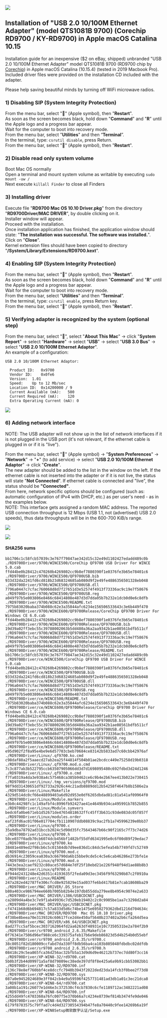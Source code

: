![](images/usb-2-10-100m-ethernet-adapter-9700.jpg)

## Installation of "USB 2.0 10/100M Ethernet Adapter" (model QTS1081B 9700) (Corechip RD9700 / KY-RD9700) in Apple macOS Catalina 10.15

Installation guide for an inexpensive ($2 on eBay, shipped) unbranded "USB 2.0 10/100M Ethernet Adapter" model QTS1081B 9700 (RD9700 chip by [Corechip](http://www.corechip-sz.com/)) in Apple macOS Catalina (10.15.4) (tested in 2019 Macbook Pro). Included driver files were provided on the installation CD included with the adapter.

Please help saving beautiful minds by turning off WiFi microwave radios.

### 1) Disabling SIP (System Integrity Protection)

From the menu bar, select "****" (Apple symbol), then "**Restart**". <br>
As soon as the screen becomes black, hold down "**Command**" and "**R**" until the Apple logo and a progress bar appear. <br>
Wait for the computer to boot into recovery mode. <br>
From the menu bar, select "**Utilities**" and then “**Terminal**”. <br>
In the terminal, type: ```csrutil disable```, press Return. <br>
From the menu bar, select "****" (Apple symbol), then "**Restart**". <br>

### 2) Disable read only system volume

Boot Mac OS normally <br>
Open a terminal and mount system volume as writable by executing ```sudo mount -uw /``` <br>
Next execute ```killall Finder``` to close all Finders <br>

### 3) Installing driver

Execute file "**RD9700  Mac OS 10.10 Driver.pkg**" from the directory "**RD9700Driver/MAC DRIVER**", by double clicking on it. <br>
Installer window will appear. <br>
Proceed with the installation. <br>
Once installation application has finished, the application window should state: "**The installation was successful. The software was installed.**". <br>
Click on "**Close**". <br>
Kernel extension files should have been copied to directory "**/System/Library/Extensions/RD9700.kext**". <br>

### 4) Enabling SIP (System Integrity Protection)

From the menu bar, select "****" (Apple symbol), then "**Restart**". <br>
As soon as the screen becomes black, hold down "**Command**" and "**R**" until the Apple logo and a progress bar appear. <br>
Wait for the computer to boot into recovery mode. <br>
From the menu bar, select "**Utilities**" and then “**Terminal**”. <br>
In the terminal, type: ```csrutil enable```, press Return key. <br>
From the menu bar, select "****" (Apple symbol), then "**Restart**". <br>

### 5) Verifying adapter is recognized by the system (optional step)

From the menu bar, select "****", select "**About This Mac**" -> click "**System Report**" -> select "**Hardware**" -> select "**USB**" -> select "**USB 3.0 Bus**" -> select "**USB 2.0 10/100M Ethernet Adaptor**". <br>
An example of a configuration:

    USB 2.0 10/100M Ethernet Adaptor:
    
      Product ID:	0x9700
      Vendor ID:	0x0fe6
      Version:	1.01
      Speed:	Up to 12 Mb/sec
      Location ID:	0x14200000 / 9
      Current Available (mA):	500
      Current Required (mA):	120
      Extra Operating Current (mA):	0

![](images/01.png)

### 6) Adding network interface

NOTE: The USB adapter will not show up in the list of network interfaces if it is not plugged in the USB port (it's not relevant, if the ethernet cable is plugged in or if it is "live").<br>

From the menu bar, select "****" (Apple symbol) -> "**System Preferences**" -> "**Network**" -> "**+**" (to add service) -> select "**USB 2.0 10/100M Ethernet Adaptor**" -> click "**Create**". <br>
The new adapter should be added to the list in the window on the left. If the ethernet cable is not inserted into the adapter or if it is not live, the status will state "**Not Connected**". If ethernet cable is connected and "live", the status should be **"Connected"**. <br>
From here, network specific options should be configured (such as: automatic configuration of IPv4 with DHCP, etc.) as per user's need - as in the examples below. <br>
NOTE: This interface gets assigned a random MAC address. The reported USB connection throughput is 12 Mbps (USB 1.1, not (advertised) USB 2.0 speeds), thus data throughputs will be in the 600-700 KiB/s range.<br>

![](images/02.png)

![](images/03.png)

#### SHA256 sums

```
bb1706c1c58fcb57039c3e767f79847ae342d15c32e49d1102427edadd489c0b  ./RD9700Driver/9700/WINCE500/CoreChip QF9700 USB Driver For WINCE 5.0.cab
ffd44be0b28412c470260b4269802cc9b8ef7880390f1e0376fe3b65e78401c6  ./RD9700Driver/9700/WINCE500/QF9700USB.bib
933d32da2241fd6cd818b23d68324685ab080d9f2e49fe4886356501328eb048  ./RD9700Driver/9700/WINCE500/QF9700USB.dll
7796a0447c7cfac760068d8d7f27651d3e52574f4913f73336ac9c19e7f58676  ./RD9700Driver/9700/WINCE500/QF9700USB.reg
a049f97b5e003806e8466c68414808e487d3d7dda05b7b232e1dcb0d0e6c8dfb  ./RD9700Driver/9700/WINCE500/README.txt
7975b83020baba374b088c62e3a35844afc6234e156506533643c3e6b449f470  ./RD9700Driver/9700/WINCE600/QF9700Release/CoreChip QF9700 Driver For Windows CE 6.0.cab
ffd44be0b28412c470260b4269802cc9b8ef7880390f1e0376fe3b65e78401c6  ./RD9700Driver/9700/WINCE600/QF9700Release/QF9700USB.bib
19d39a02ff3ebc55c39788002063b5dd480a36a2aa9342b1ae08561bdfb511cf  ./RD9700Driver/9700/WINCE600/QF9700Release/QF9700USB.dll
7796a0447c7cfac760068d8d7f27651d3e52574f4913f73336ac9c19e7f58676  ./RD9700Driver/9700/WINCE600/QF9700Release/QF9700USB.reg
a049f97b5e003806e8466c68414808e487d3d7dda05b7b232e1dcb0d0e6c8dfb  ./RD9700Driver/9700/WINCE600/QF9700Release/README.txt
bb1706c1c58fcb57039c3e767f79847ae342d15c32e49d1102427edadd489c0b  ./RD9700Driver/ce/WINCE500/CoreChip QF9700 USB Driver For WINCE 5.0.cab
ffd44be0b28412c470260b4269802cc9b8ef7880390f1e0376fe3b65e78401c6  ./RD9700Driver/ce/WINCE500/QF9700USB.bib
933d32da2241fd6cd818b23d68324685ab080d9f2e49fe4886356501328eb048  ./RD9700Driver/ce/WINCE500/QF9700USB.dll
7796a0447c7cfac760068d8d7f27651d3e52574f4913f73336ac9c19e7f58676  ./RD9700Driver/ce/WINCE500/QF9700USB.reg
a049f97b5e003806e8466c68414808e487d3d7dda05b7b232e1dcb0d0e6c8dfb  ./RD9700Driver/ce/WINCE500/README.txt
7975b83020baba374b088c62e3a35844afc6234e156506533643c3e6b449f470  ./RD9700Driver/ce/WINCE600/QF9700Release/CoreChip QF9700 Driver For Windows CE 6.0.cab
ffd44be0b28412c470260b4269802cc9b8ef7880390f1e0376fe3b65e78401c6  ./RD9700Driver/ce/WINCE600/QF9700Release/QF9700USB.bib
19d39a02ff3ebc55c39788002063b5dd480a36a2aa9342b1ae08561bdfb511cf  ./RD9700Driver/ce/WINCE600/QF9700Release/QF9700USB.dll
7796a0447c7cfac760068d8d7f27651d3e52574f4913f73336ac9c19e7f58676  ./RD9700Driver/ce/WINCE600/QF9700Release/QF9700USB.reg
a049f97b5e003806e8466c68414808e487d3d7dda05b7b232e1dcb0d0e6c8dfb  ./RD9700Driver/ce/WINCE600/QF9700Release/README.txt
e95d902f2f8a95e4be9e6d57703cbeb70684ce83142b5833ad7c60cbb42976af  ./RD9700Driver/Linux/.qf9700.ko.cmd
c98daf88a2f5aaecd27ab2ea25f44814f504b01ae2bcdcc449e75258d19b0318  ./RD9700Driver/Linux/.qf9700.mod.o.cmd
7c3c877ab3b522795ccb63507905066dd3d7d1698095480c692fdbd3d24d1246  ./RD9700Driver/Linux/.qf9700.o.cmd
f7fa0319a4da3e938a4c575468ca385b9462ce6c9b4e2b67ee413b022e730415  ./RD9700Driver/Linux/.tmp_versions/qf9700.mod
98f9dd31430651df92733a2926c44c21adb8889dd12b54258f4647b8b1586e2a  ./RD9700Driver/Linux/Makefile
4329d514dc0cf66e48899403a6d92d953e0df6265dbdad81c81a541af09964f0  ./RD9700Driver/Linux/Module.markers
e3b0c44298fc1c149afbf4c8996fb92427ae41e4649b934ca495991b7852b855  ./RD9700Driver/Linux/Module.symvers
bedc6fa0be671eb1d52671de47654818632ffc45ff3b631c93de083dc05f857f  ./RD9700Driver/Linux/modules.order
eaf23fd6ac01f06e017704cfb1110907ddb08839c9ac2fb1a745996239e0bb37  ./RD9700Driver/Linux/qf9700.c
35a9dba78792ad31bccb2024c5d90d35fc75643467b66c90f2165c7f73c74d26  ./RD9700Driver/Linux/qf9700.h
50ce037f0adb70cb6074dcb456bf1482bf55dfd6341995e0c6f00d89f29edac7  ./RD9700Driver/Linux/qf9700.ko
38481e489ed2f98cb6c5c01584db7d9ee836d1c84dc5efea54b7749fd7c52749  ./RD9700Driver/Linux/qf9700.mod.c
db36914c23059cea830a3c66790da6b15bbe9cde5c4c5e6cab46286e273bfe1e  ./RD9700Driver/Linux/qf9700.mod.o
7443e3ea2caef9232c80ace57d684e7df25f10ebd21e226f948f94d1ae88b8b3  ./RD9700Driver/Linux/qf9700.o
8f944d2431248e42d6351c4193635f2feda09d3ec3456f9f63290b87c2f0910a  ./RD9700Driver/Linux/README
247a282ed42787fe306cfcd8e925829e15ad037fe6bd417b81e7cab18608ba29  ./RD9700Driver/MAC DRIVER/.DS_Store
b80a403ce986794ee660b7005b82b4e197db855dda279ee8b4954c9074e2a633  ./RD9700Driver/MAC DRIVER/i386/USBCDCNET.pkg
ca2809d4a4be3c7e9f1ab49936c7d520eb19402c2c0c9905be1aa7c3298d2a84  ./RD9700Driver/MAC DRIVER/ppc/USBCDCNET.pkg
cf4741b68d6b694817c57a833d5d6c74be1475e6950279362dbd1216d704634c  ./RD9700Driver/MAC DRIVER/RD9700  Mac OS 10.10 Driver.pkg
4f38be8beea70e3139326c60617fce2d4e450af5640b237402a2b6cfa264d5ea  ./RD9700Driver/MAC DRIVER/x86_64/USBCDCNET.pkg
8ad277cc5af5bcec3037162064fd2aa6263df48931e10c7350531be2a784f2b9  ./RD9700Driver/sr9700_android_2.6.35/Makefile
0f76341e7506d96ef988ce6c339375afeb17b6e9deb86823d5d4b254b0d55ebf  ./RD9700Driver/sr9700_android_2.6.35/sr9700.c
38c8051f82d180009ccfabd7da330ff8db56ba4ca103b805048fdbdbc02ddfdb  ./RD9700Driver/sr9700_android_2.6.35/sr9700.h
08418c29c5ea865fca36d256ac32bfb5a13d9d6d9e46212b737ec7dd80f3cc16  ./RD9700Driver/XP-WIN8-32/rd9700.cat
5b0b3f2b44d09971a5af8d79809ec38ede397df8f8e425a6a9b91cbb53082bb1  ./RD9700Driver/XP-WIN8-32/RD9700.inf
2136c78e8ef760bbf4ce8dccfc7940b3943f2022ded23da14fcb3f0bee2f73d8  ./RD9700Driver/XP-WIN8-32/RD9700.sys
087a0e9452024689e3ff042cb4e9a59596f4257731481ad3db1a01c3ec21dca8  ./RD9700Driver/XP-WIN8-64/rd9700.cat
3a08b1a191c26077e1d46e3c372530cf4cb7830c6cfe1189712ac3482221ad08  ./RD9700Driver/XP-WIN8-64/RD9700.inf
4255dd49fc4703360a76fc007f5e370b66a7c4234e8739ef814b3474fe9de046  ./RD9700Driver/XP-WIN8-64/RD9700.sys
6179f8783575c79ffad7c4d4d32730554394b47fe8a70440c9fee14269b6a19f  ./RD9700Driver/XP-WIN8Setup微软数字认证/Setup.exe
```

